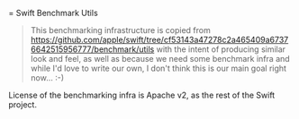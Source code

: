= Swift Benchmark Utils

> This benchmarking infrastructure is copied from 
https://github.com/apple/swift/tree/cf53143a47278c2a465409a67376642515956777/benchmark/utils 
with the intent of producing similar look and feel, as well as because we need some benchmark infra
and while I'd love to write our own, I don't think this is our main goal right now... :-)

License of the benchmarking infra is Apache v2, as the rest of the Swift project.
